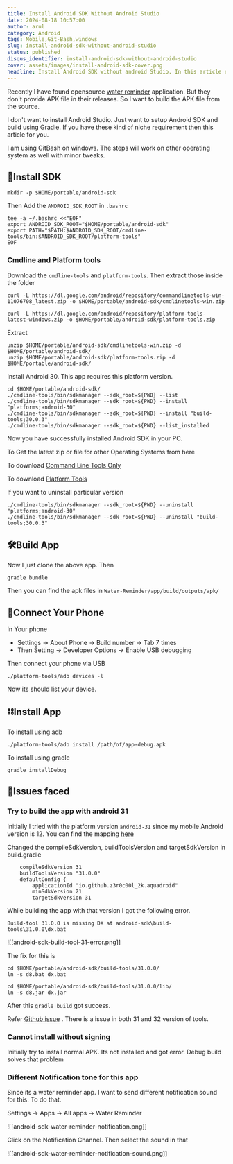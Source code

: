 ```yaml
---
title: Install Android SDK Without Android Studio
date: 2024-08-18 10:57:00
author: arul
category: Android
tags: Mobile,Git-Bash,windows
slug: install-android-sdk-without-android-studio
status: published
disqus_identifier: install-android-sdk-without-android-studio
cover: assets/images/install-android-sdk-cover.png
headline: Install Android SDK without android Studio. In this article explain about how to build and android application using gradle command. To do that setup android sdk is required. Handled everything on Git Bash windows.
---
```

Recently I have found opensource [water reminder](https://github.com/KeyurDiwan/Water-Reminder) application. But they don't provide APK file in their releases. So I want to build the APK file from the source.

I don't want to install Android Studio. Just want to setup Android SDK and build using Gradle. If you have these kind of niche requirement then this article for you.

I am using GitBash on windows. The steps will work on other operating system as well with minor tweaks.
## 🥎Install SDK

```
mkdir -p $HOME/portable/android-sdk
```

Then Add the `ANDROID_SDK_ROOT` in `.bashrc`

```
tee -a ~/.bashrc <<"EOF"
export ANDROID_SDK_ROOT="$HOME/portable/android-sdk"
export PATH="$PATH:$ANDROID_SDK_ROOT/cmdline-tools/bin:$ANDROID_SDK_ROOT/platform-tools"
EOF
```

### Cmdline and Platform tools

Download the `cmdline-tools` and `platform-tools`. Then extract those inside the folder

```
curl -L https://dl.google.com/android/repository/commandlinetools-win-11076708_latest.zip -o $HOME/portable/android-sdk/cmdlinetools-win.zip

curl -L https://dl.google.com/android/repository/platform-tools-latest-windows.zip -o $HOME/portable/android-sdk/platform-tools.zip
```

Extract

```
unzip $HOME/portable/android-sdk/cmdlinetools-win.zip -d $HOME/portable/android-sdk/
unzip $HOME/portable/android-sdk/platform-tools.zip -d $HOME/portable/android-sdk/
```

Install Android 30. This app requires this platform version.

```
cd $HOME/portable/android-sdk/
./cmdline-tools/bin/sdkmanager --sdk_root=${PWD} --list
./cmdline-tools/bin/sdkmanager --sdk_root=${PWD} --install "platforms;android-30"
./cmdline-tools/bin/sdkmanager --sdk_root=${PWD} --install "build-tools;30.0.3"
./cmdline-tools/bin/sdkmanager --sdk_root=${PWD} --list_installed
```

Now you have successfully installed Android SDK in your PC.

To Get the latest zip or file for other Operating Systems from here

To download [Command Line Tools Only](https://developer.android.com/studio/index.html#command-line-tools-only)

To download [Platform Tools](https://developer.android.com/tools/releases/platform-tools?hl=en#downloads)

If you want to uninstall particular version

```
./cmdline-tools/bin/sdkmanager --sdk_root=${PWD} --uninstall "platforms;android-30"
./cmdline-tools/bin/sdkmanager --sdk_root=${PWD} --uninstall "build-tools;30.0.3"
```
## 🛠Build App

Now I just clone the above app. Then

```
gradle bundle
```

Then you can find the apk files in `Water-Reminder/app/build/outputs/apk/`
## 📱Connect Your Phone

In Your phone

* Settings → About Phone → Build number → Tab 7 times
* Then Setting → Developer Options → Enable USB debugging

Then connect your phone via USB

```
./platform-tools/adb devices -l
```

Now its should list your device.
## ⛓Install App

To install using adb

```
./platform-tools/adb install /path/of/app-debug.apk
```

To install using gradle

```
gradle installDebug
```
## 🐛Issues faced


### Try to build the app with android 31

Initially I tried with the platform version `android-31` since my mobile Android version is 12. You can find the mapping [here](https://en.wikipedia.org/wiki/Android_version_history)

Changed the compileSdkVersion, buildToolsVersion and targetSdkVersion in build.gradle

```
    compileSdkVersion 31
    buildToolsVersion "31.0.0"
    defaultConfig {
        applicationId "io.github.z3r0c00l_2k.aquadroid"
        minSdkVersion 21
        targetSdkVersion 31
```

While building the app with that version I got the following error.

```
Build-tool 31.0.0 is missing DX at android-sdk\build-tools\31.0.0\dx.bat
```

![[android-sdk-build-tool-31-error.png]]

The fix for this is

```
cd $HOME/portable/android-sdk/build-tools/31.0.0/
ln -s d8.bat dx.bat

cd $HOME/portable/android-sdk/build-tools/31.0.0/lib/
ln -s d8.jar dx.jar
```

After this `gradle build` got success.

Refer [Github issue](https://github.com/microsoft/appcenter/issues/2341#issuecomment-1314272461) . There is a issue in both 31 and 32 version of tools.
### Cannot install without signing

Initially try to install normal APK. Its not installed and got error. Debug build solves that problem

### Different Notification tone for this app

Since its a water reminder app. I want to send different notification sound for this. To do that.

Settings → Apps → All apps → Water Reminder

![[android-sdk-water-reminder-notification.png]]

Click on the Notification Channel. Then select the sound in that

![[android-sdk-water-reminder-notification-sound.png]]
